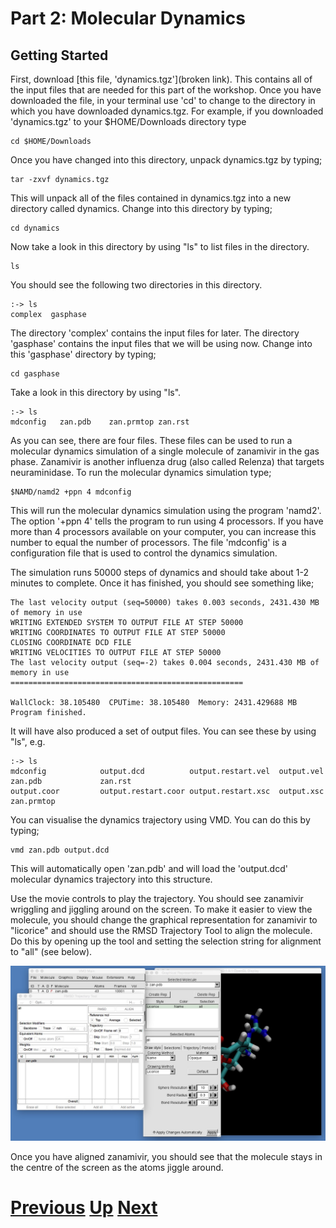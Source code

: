 # Part 2: Molecular Dynamics
## Getting Started

First, download [this file, 'dynamics.tgz'](broken link). This contains all of the input files that are needed for this part of the workshop. Once you have downloaded the file, in your terminal use 'cd' to change to the directory in which you have downloaded dynamics.tgz. For example, if you downloaded 'dynamics.tgz' to your $HOME/Downloads directory type

```
cd $HOME/Downloads
```

Once you have changed into this directory, unpack dynamics.tgz by typing;

```
tar -zxvf dynamics.tgz
```

This will unpack all of the files contained in dynamics.tgz into a new directory called dynamics. Change into this directory by typing;

```
cd dynamics
```

Now take a look in this directory by using "ls" to list files in the directory.

```
ls
```

You should see the following two directories in this directory.

```
:-> ls
complex  gasphase
```

The directory 'complex' contains the input files for later. The directory 'gasphase' contains the input files that we will be using now. Change into this 'gasphase' directory by typing;

```
cd gasphase
```

Take a look in this directory by using "ls".

```
:-> ls
mdconfig   zan.pdb    zan.prmtop zan.rst
```

As you can see, there are four files. These files can be used to run a molecular dynamics simulation of a single molecule of zanamivir in the gas phase. Zanamivir is another influenza drug (also called Relenza) that targets neuraminidase. To run the molecular dynamics simulation type;

```
$NAMD/namd2 +ppn 4 mdconfig
```

This will run the molecular dynamics simulation using the program 'namd2'. The option '+ppn 4' tells the program to run using 4 processors. If you have more than 4 processors available on your computer, you can increase this number to equal the number of processors. The file 'mdconfig' is a configuration file that is used to control the dynamics simulation.

The simulation runs 50000 steps of dynamics and should take about 1-2 minutes to complete. Once it has finished, you should see something like;

```
The last velocity output (seq=50000) takes 0.003 seconds, 2431.430 MB of memory in use
WRITING EXTENDED SYSTEM TO OUTPUT FILE AT STEP 50000
WRITING COORDINATES TO OUTPUT FILE AT STEP 50000
CLOSING COORDINATE DCD FILE
WRITING VELOCITIES TO OUTPUT FILE AT STEP 50000
The last velocity output (seq=-2) takes 0.004 seconds, 2431.430 MB of memory in use
====================================================

WallClock: 38.105480  CPUTime: 38.105480  Memory: 2431.429688 MB
Program finished.
```

It will have also produced a set of output files. You can see these by using "ls", e.g.

```
:-> ls
mdconfig            output.dcd          output.restart.vel  output.vel          zan.pdb             zan.rst
output.coor         output.restart.coor output.restart.xsc  output.xsc          zan.prmtop
```

You can visualise the dynamics trajectory using VMD. You can do this by typing;

```
vmd zan.pdb output.dcd
```

This will automatically open 'zan.pdb' and will load the 'output.dcd' molecular dynamics trajectory into this structure. 

Use the movie controls to play the trajectory. You should see zanamivir wriggling and jiggling around on the screen. To make it easier to view the molecule, you should change the graphical representation for zanamivir to "licorice" and should use the RMSD Trajectory Tool to align the molecule. Do this by opening up the tool and setting the selection string for alignment to "all" (see below).

![Image of alignment window](vmd_started1.jpg)

Once you have aligned zanamivir, you should see that the molecule stays in the centre of the screen as the atoms jiggle around.

# [Previous](README.md) [Up](README.md) [Next](theory.md)
